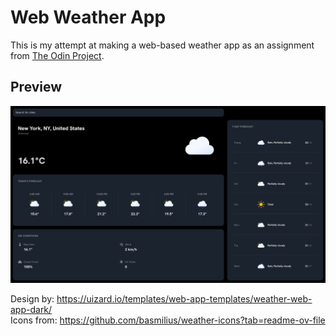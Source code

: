 # Web Weather App

This is my attempt at making a web-based weather app as an assignment from [The Odin Project](https://www.theodinproject.com/lessons/node-path-javascript-weather-app).

## Preview

![preview](/src/asset/preview/preview.png)

Design by: https://uizard.io/templates/web-app-templates/weather-web-app-dark/ <br />
Icons from: https://github.com/basmilius/weather-icons?tab=readme-ov-file
